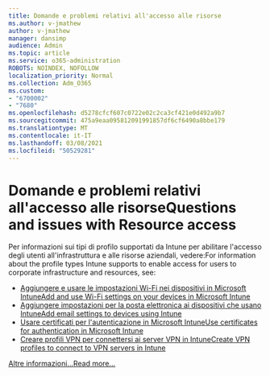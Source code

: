 ```yaml
---
title: Domande e problemi relativi all'accesso alle risorse
ms.author: v-jmathew
author: v-jmathew
manager: dansimp
audience: Admin
ms.topic: article
ms.service: o365-administration
ROBOTS: NOINDEX, NOFOLLOW
localization_priority: Normal
ms.collection: Adm_O365
ms.custom:
- "6700002"
- "7680"
ms.openlocfilehash: d5278cfcf607c0722e02c2ca3cf421e0d492a9b7
ms.sourcegitcommit: 475a9eaa095812091991857df6cf6490a8bbe179
ms.translationtype: MT
ms.contentlocale: it-IT
ms.lasthandoff: 03/08/2021
ms.locfileid: "50529281"
---
```

# <a name="questions-and-issues-with-resource-access"></a><span data-ttu-id="cba94-102">Domande e problemi relativi all'accesso alle risorse</span><span class="sxs-lookup"><span data-stu-id="cba94-102">Questions and issues with Resource access</span></span>

<span data-ttu-id="cba94-103">Per informazioni sui tipi di profilo supportati da Intune per abilitare l'accesso degli utenti all'infrastruttura e alle risorse aziendali, vedere:</span><span class="sxs-lookup"><span data-stu-id="cba94-103">For information about the profile types Intune supports to enable access for users to corporate infrastructure and resources, see:</span></span>

- [<span data-ttu-id="cba94-104">Aggiungere e usare le impostazioni Wi-Fi nei dispositivi in Microsoft Intune</span><span class="sxs-lookup"><span data-stu-id="cba94-104">Add and use Wi-Fi settings on your devices in Microsoft Intune</span></span>](https://docs.microsoft.com/mem/intune/configuration/wi-fi-settings-configure)
- [<span data-ttu-id="cba94-105">Aggiungere impostazioni per la posta elettronica ai dispositivi che usano Intune</span><span class="sxs-lookup"><span data-stu-id="cba94-105">Add email settings to devices using Intune</span></span>](https://docs.microsoft.com/mem/intune/configuration/email-settings-configure)
- [<span data-ttu-id="cba94-106">Usare certificati per l'autenticazione in Microsoft Intune</span><span class="sxs-lookup"><span data-stu-id="cba94-106">Use certificates for authentication in Microsoft Intune</span></span>](https://docs.microsoft.com/mem/intune/protect/certificates-configure)
- [<span data-ttu-id="cba94-107">Creare profili VPN per connettersi ai server VPN in Intune</span><span class="sxs-lookup"><span data-stu-id="cba94-107">Create VPN profiles to connect to VPN servers in Intune</span></span>](https://docs.microsoft.com/mem/intune/configuration/vpn-settings-configure)

[<span data-ttu-id="cba94-108">Altre informazioni...</span><span class="sxs-lookup"><span data-stu-id="cba94-108">Read more...</span></span>](https://docs.microsoft.com/mem/intune/configuration/device-profile-troubleshoot)
